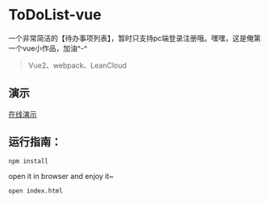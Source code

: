 ﻿# ToDoList-vue
 
 一个非常简洁的【待办事项列表】，暂时只支持pc端登录注册哦。嘿嘿，这是俺第一个vue小作品，加油^-^
 
> Vue2、webpack、LeanCloud 

## 演示

<a href="http://www.iswn.me/ToDoList-vue/" target="_blank">在线演示</a>

## 运行指南：

```
npm install

```
open it in browser and enjoy it~

```
open index.html

```
